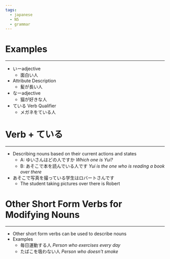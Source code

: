 ```yaml
---
tags:
  - japanese
  - N5
  - grammar
---
```

# Examples
---
- いーadjective
	- 面白い人
- Attribute Description
	- 髪が長い人
- なーadjective
	- 猫が好きな人
- ている Verb Qualifier
	- メガネをている人

# Verb + ている
---

- Describing nouns based on their current actions and states
	- A: ゆいさんはどの人ですか *Which one is Yui?*
	- B: あそこで本を読んでいる人です *Yui is the one who is reading a book over there*
- あそこで写真を撮っている学生はロバートさんです
	- The student taking pictures over there is Robert
# Other Short Form Verbs for Modifying Nouns
---
- Other short form verbs can be used to describe nouns
- Examples
	- 毎日運動する人 *Person who exercises every day*
	- たばこを吸わない人 *Person who doesn't smoke*